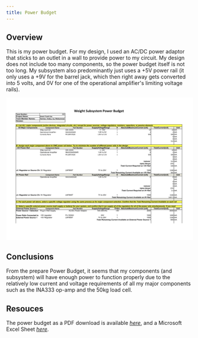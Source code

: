 ```yaml
---
title: Power Budget
---
```


## Overview
This is my power budget. For my design, I used an AC/DC power adaptor that sticks to an outlet in a wall to provide power to my circuit. My design does not include too many components, so the power budget itself is not too long. My subsystem also predominantly just uses a +5V power rail (it only uses a +9V for the barrel jack, which then right away gets converted into 5 volts, and 0V for one of the operational amplifier's limiting voltage rails).

![Power Budget](WeightSubsystemPowerBudget.png)

## Conclusions

From the prepare Power Budget, it seems that my components (and subsystem) will have enough power to function properly due to the relatively low current and voltage requirements of all my major components such as the INA333 op-amp and the 50kg load cell.

## Resouces

The power budget as a PDF download is available [*here*](WeightSubsystemPowerBudget.pdf), and a Microsoft Excel Sheet [*here*](WeightSubsystemPowerBudget.xlsx).
